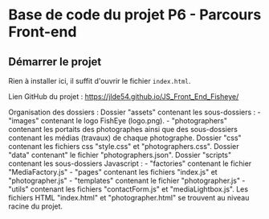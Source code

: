 # Base de code du projet P6 - Parcours Front-end

## Démarrer le projet

Rien à installer ici, il suffit d'ouvrir le fichier `index.html`.

Lien GitHub du projet : https://jlde54.github.io/JS_Front_End_Fisheye/

Organisation des dossiers :
Dossier "assets" contenant les sous-dossiers : 
    - "images" contenant le logo FishEye (logo.png).
    - "photographers" contenant les portaits des photographes ainsi que des sous-dossiers contenant les médias (travaux) de chaque photographe.
Dossier "css" contenant les fichiers css "style.css" et "photographers.css".
Dossier "data" contenant" le fichier "photographers.json".
Dossier "scripts" contenant les sous-dossiers Javascript :
    - "factories" contenant le fichier "MediaFactory.js"
    - "pages" contenant les fichiers "index.js" et "photographer.js"
    - "templates" contenant le fichier "photographer.js"
    - "utils" contenant les fichiers "contactForm.js" et "mediaLightbox.js".
Les fichiers HTML "index.html" et "photographer.html" se trouvent au niveau racine du projet.
